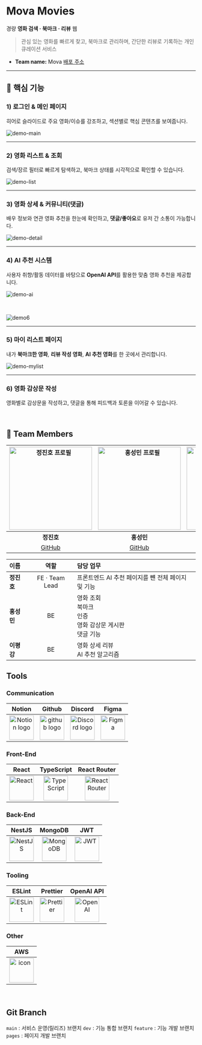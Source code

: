 # Mova Movies

경량 **영화 검색 · 북마크 · 리뷰** 웹

> 관심 있는 영화를 빠르게 찾고, 북마크로 관리하며, 간단한 리뷰로 기록하는 개인 큐레이션 서비스

- **Team name:** Mova
  [배포 주소](https://moba-fe-nsu4.vercel.app/) 

---

## 🔑 핵심 기능

### 1) 로그인 & 메인 페이지
히어로 슬라이드로 주요 영화/이슈를 강조하고, 섹션별로 핵심 콘텐츠를 보여줍니다.

![demo-main](https://github.com/user-attachments/assets/ff809fb7-8873-46f6-9c1a-88cbe9645680)

---

### 2) 영화 리스트 & 조회
검색/장르 필터로 빠르게 탐색하고, 북마크 상태를 시각적으로 확인할 수 있습니다.

![demo-list](https://github.com/user-attachments/assets/5d783fe5-f70d-4bf5-bb61-52e0fb47a96c)

---

### 3) 영화 상세 & 커뮤니티(댓글)
배우 정보와 연관 영화 추천을 한눈에 확인하고, **댓글/좋아요**로 유저 간 소통이 가능합니다.

![demo-detail](https://github.com/user-attachments/assets/e1da9b15-ffe1-49c3-b182-a4bfe4d62b24)

---

### 4) AI 추천 시스템
사용자 취향/활동 데이터를 바탕으로 **OpenAI API**를 활용한 맞춤 영화 추천을 제공합니다.

![demo-ai](https://github.com/user-attachments/assets/fcaba4f8-c925-4c96-8ec6-3f0d7fc3d5a6)

<br/>

![demo6](https://github.com/user-attachments/assets/e8a1df08-3b67-483f-a99a-1f4c1d0e7d85)

---

### 5) 마이 리스트 페이지
내가 **북마크한 영화**, **리뷰 작성 영화**, **AI 추천 영화**를 한 곳에서 관리합니다.

![demo-mylist](https://github.com/user-attachments/assets/03afbc43-18a1-48c5-90d3-65c92e415096)

---

### 6) 영화 감상문 작성
영화별로 감상문을 작성하고, 댓글을 통해 피드백과 토론을 이어갈 수 있습니다.

  


<br/>


## 👥 Team Members


| <a href="https://github.com/wjdwlsgh"><img src="https://github.com/wjdwlsgh.png" width="220" alt="정진호 프로필" /></a> | <a href="https://github.com/hskhsmm"><img src="https://github.com/hskhsmm.png" width="220" alt="홍성민 프로필" /></a> | <a href="https://github.com/leepg038292"><img src="https://github.com/leepg038292.png" width="220" alt="이평강 프로필" /></a> |
| :--: | :--: | :--: |
| **정진호** | **홍성민** | **이평강** |
| <a href="https://github.com/wjdwlsgh">GitHub</a> | <a href="https://github.com/hskhsmm">GitHub</a> | <a href="https://github.com/leepg038292">GitHub</a> |




| 이름 | 역할 | 담당 업무 |
| :-- | :--: | :-- |
| **정진호** | FE · Team Lead | 프론트엔드 AI 추천 페이지를 뺸 전체 페이지 및 기능 |
| **홍성민** | BE | 영화 조회<br>북마크<br>인증<br>영화 감상문 게시판<br>댓글 기능 |
| **이평강** | BE | 영화 상세 리뷰<br>AI 추천 알고리즘 |


## <span style=""> **Tools** </span>

### **Communication**

|                                                                                    Notion                                                                                   |                                                    Github                                                   |                                                                                        Discord                                                                                       |                                                             Figma                                                             |
| :-------------------------------------------------------------------------------------------------------------------------------------------------------------------------: | :---------------------------------------------------------------------------------------------------------: | :----------------------------------------------------------------------------------------------------------------------------------------------------------------------------------: | :---------------------------------------------------------------------------------------------------------------------------: |
| <img alt="Notion logo" src="https://www.notion.so/cdn-cgi/image/format=auto,width=640,quality=100/front-static/shared/icons/notion-app-icon-3d.png" height="65" width="65"> | <img alt="github logo" src="https://techstack-generator.vercel.app/github-icon.svg" width="65" height="65"> | <img alt="Discord logo" src="https://assets-global.website-files.com/6257adef93867e50d84d30e2/62595384e89d1d54d704ece7_3437c10597c1526c3dbd98c737c2bcae.svg" height="65" width="65"> | <img src="https://i.pinimg.com/originals/a5/58/b4/a558b426cb8973523f37bbed94cf0f09.png" alt="Figma" width="65" height="65" /> |



### Front-End

|                                          React                                          |                                             TypeScript                                            |                                             React Router                                             |
| :-------------------------------------------------------------------------------------: | :-----------------------------------------------------------------------------------------------: | :--------------------------------------------------------------------------------------------------: |
| <img src="https://cdn.simpleicons.org/react/61DAFB" alt="React" width="65" height="65"> | <img src="https://cdn.simpleicons.org/typescript/3178C6" alt="TypeScript" width="65" height="65"> | <img src="https://cdn.simpleicons.org/reactrouter/CA4245" alt="React Router" width="65" height="65"> |


### Back-End

|                                           NestJS                                          |                                           MongoDB                                           |                                              JWT                                              |
| :---------------------------------------------------------------------------------------: | :-----------------------------------------------------------------------------------------: | :-------------------------------------------------------------------------------------------: |
| <img src="https://cdn.simpleicons.org/nestjs/E0234E" alt="NestJS" width="65" height="65"> | <img src="https://cdn.simpleicons.org/mongodb/47A248" alt="MongoDB" width="65" height="65"> | <img src="https://cdn.simpleicons.org/jsonwebtokens/000000" alt="JWT" width="65" height="65"> |

### Tooling

|                                           ESLint                                          |                                            Prettier                                           |                                         OpenAI API                                        |
| :---------------------------------------------------------------------------------------: | :-------------------------------------------------------------------------------------------: | :---------------------------------------------------------------------------------------: |
| <img src="https://cdn.simpleicons.org/eslint/4B32C3" alt="ESLint" width="65" height="65"> | <img src="https://cdn.simpleicons.org/prettier/F7B93E" alt="Prettier" width="65" height="65"> | <img src="https://cdn.simpleicons.org/openai/412991" alt="OpenAI" width="65" height="65"> |

### Other

|                                                 AWS                                                 |
| :-------------------------------------------------------------------------------------------------: |
| <img src="https://techstack-generator.vercel.app/aws-icon.svg" alt="icon" width="65" height="65" /> |

<br/>

## Git Branch

`main` : 서비스 운영(릴리즈) 브랜치
`dev` : 기능 통합 브랜치
`feature` : 기능 개발 브랜치
`pages` : 페이지 개발 브랜치


